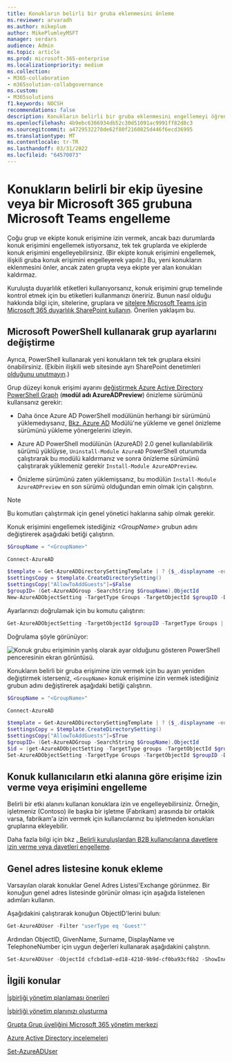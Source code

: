 ```yaml
---
title: Konukların belirli bir gruba eklenmesini önleme
ms.reviewer: arvaradh
ms.author: mikeplum
author: MikePlumleyMSFT
manager: serdars
audience: Admin
ms.topic: article
ms.prod: microsoft-365-enterprise
ms.localizationpriority: medium
ms.collection:
- M365-collaboration
- m365solution-collabgovernance
ms.custom:
- M365solutions
f1.keywords: NOCSH
recommendations: false
description: Konukların belirli bir gruba eklenmesini engellemeyi öğrenin
ms.openlocfilehash: 4b9ebc6366934db52c30d51091ac9991ff82d8c3
ms.sourcegitcommit: a4729532278de62f80f2160825d446f6ecd36995
ms.translationtype: MT
ms.contentlocale: tr-TR
ms.lasthandoff: 03/31/2022
ms.locfileid: "64570073"
---
```

# <a name="prevent-guests-from-being-added-to-a-specific-microsoft-365-group-or-microsoft-teams-team"></a>Konukların belirli bir ekip üyesine veya bir Microsoft 365 grubuna Microsoft Teams engelleme

Çoğu grup ve ekipte konuk erişimine izin vermek, ancak bazı durumlarda konuk erişimini engellemek istiyorsanız, tek tek gruplarda ve ekiplerde konuk erişimini engelleyebilirsiniz. (Bir ekipte konuk erişimini engellemek, ilişkili gruba konuk erişimini engelleyerek yapılır.) Bu, yeni konukların eklenmesini önler, ancak zaten grupta veya ekipte yer alan konukları kaldırmaz.

Kuruluşta duyarlılık etiketleri kullanıyorsanız, konuk erişimini grup temelinde kontrol etmek için bu etiketleri kullanmanızı öneririz. Bunun nasıl olduğu hakkında bilgi için, sitelerine, gruplara ve [sitelere Microsoft Teams için Microsoft 365 duyarlılık SharePoint kullanın](../compliance/sensitivity-labels-teams-groups-sites.md). Önerilen yaklaşım bu.

## <a name="change-group-settings-using-microsoft-powershell"></a>Microsoft PowerShell kullanarak grup ayarlarını değiştirme

Ayrıca, PowerShell kullanarak yeni konukların tek tek gruplara eksini önabilirsiniz. (Ekibin ilişkili web sitesinde ayrı SharePoint denetimleri [olduğunu unutmayın](/sharepoint/change-external-sharing-site).)

Grup düzeyi konuk erişimi ayarını [değiştirmek Azure Active Directory PowerShell Graph](/powershell/azure/active-directory/install-adv2) (**modül adı AzureADPreview**) önizleme sürümünü kullansanız gerekir:

- Daha önce Azure AD PowerShell modülünün herhangi bir sürümünü yüklemedıysanız, [Bkz. Azure AD](/powershell/azure/active-directory/install-adv2?preserve-view=true&view=azureadps-2.0-preview) Modülü'ne yükleme ve genel önizleme sürümünü yükleme yönergelerini izleyin.

- Azure AD PowerShell modülünün (AzureAD) 2.0 genel kullanılabilirlik sürümü yüklüyse, `Uninstall-Module AzureAD` PowerShell oturumda çalıştırarak bu modülü kaldırmanız ve sonra önizleme sürümünü çalıştırarak yüklemeniz gerekir `Install-Module AzureADPreview`.

- Önizleme sürümünü zaten yüklemişsanız, bu modülün `Install-Module AzureADPreview` en son sürümü olduğundan emin olmak için çalıştırın.

> [!NOTE]
> Bu komutları çalıştırmak için genel yönetici haklarına sahip olmak gerekir. 

Konuk erişimini engellemek istediğiniz *\<GroupName\>* grubun adını değiştirerek aşağıdaki betiği çalıştırın.

```PowerShell
$GroupName = "<GroupName>"

Connect-AzureAD

$template = Get-AzureADDirectorySettingTemplate | ? {$_.displayname -eq "group.unified.guest"}
$settingsCopy = $template.CreateDirectorySetting()
$settingsCopy["AllowToAddGuests"]=$False
$groupID= (Get-AzureADGroup -SearchString $GroupName).ObjectId
New-AzureADObjectSetting -TargetType Groups -TargetObjectId $groupID -DirectorySetting $settingsCopy
```

Ayarlarınızı doğrulamak için bu komutu çalıştırın:

```PowerShell
Get-AzureADObjectSetting -TargetObjectId $groupID -TargetType Groups | fl Values
```

Doğrulama şöyle görünüyor:
    
![Konuk grubu erişiminin yanlış olarak ayar olduğunu gösteren PowerShell penceresinin ekran görüntüsü.](../media/09ebfb4f-859f-44c3-a29e-63a59fd6ef87.png)

Konukların belirli bir gruba erişimine izin vermek için bu ayarı yeniden değiştirmek isterseniz, ```<GroupName>``` konuk erişimine izin vermek istediğiniz grubun adını değiştirerek aşağıdaki betiği çalıştırın.

```PowerShell
$GroupName = "<GroupName>"

Connect-AzureAD

$template = Get-AzureADDirectorySettingTemplate | ? {$_.displayname -eq "group.unified.guest"}
$settingsCopy = $template.CreateDirectorySetting()
$settingsCopy["AllowToAddGuests"]=$True
$groupID= (Get-AzureADGroup -SearchString $GroupName).ObjectId
$id = (get-AzureADObjectSetting -TargetType groups -TargetObjectId $groupID).id
Set-AzureADObjectSetting -TargetType Groups -TargetObjectId $groupID -DirectorySetting $settingsCopy -id $id
```

## <a name="allow-or-block-guest-access-based-on-their-domain"></a>Konuk kullanıcıların etki alanına göre erişime izin verme veya erişimini engelleme

Belirli bir etki alanını kullanan konuklara izin ve engelleyebilirsiniz. Örneğin, işletmeniz (Contoso) ile başka bir işletme (Fabrikam) arasında bir ortaklık varsa, fabrikam'a izin vermek için kullanıcılarınız bu işletmeden konukları gruplarına ekleyebilir.

Daha fazla bilgi için bkz [. Belirli kuruluşlardan B2B kullanıcılarına davetlere izin verme veya davetleri engelleme](/azure/active-directory/b2b/allow-deny-list).

## <a name="add-guests-to-the-global-address-list"></a>Genel adres listesine konuk ekleme

Varsayılan olarak konuklar Genel Adres Listesi'Exchange görünmez. Bir konuğun genel adres listesinde görünür olması için aşağıda listelenen adımları kullanın.

Aşağıdakini çalıştırarak konuğun ObjectID'lerini bulun:

```PowerShell
Get-AzureADUser -Filter "userType eq 'Guest'"
```

Ardından ObjectID, GivenName, Surname, DisplayName ve TelephoneNumber için uygun değerleri kullanarak aşağıdakini çalıştırın.

```PowerShell
Set-AzureADUser -ObjectId cfcbd1a0-ed18-4210-9b9d-cf0ba93cf6b2 -ShowInAddressList $true -GivenName 'Megan' -Surname 'Bowen' -DisplayName 'Megan Bowen' -TelephoneNumber '555-555-5555'
```

## <a name="related-topics"></a>İlgili konular

[İşbirliği yönetim planlaması önerileri](collaboration-governance-overview.md#collaboration-governance-planning-recommendations)

[İşbirliği yönetim planınızı oluşturma](collaboration-governance-first.md)

[Grupta Grup üyeliğini Microsoft 365 yönetim merkezi](../admin/create-groups/add-or-remove-members-from-groups.md)
  
[Azure Active Directory incelemeleri](/azure/active-directory/active-directory-azure-ad-controls-perform-access-review)

[Set-AzureADUser](/powershell/module/azuread/set-azureaduser)
